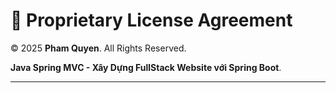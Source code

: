 # 🚨 Proprietary License Agreement

© 2025 **Pham Quyen**. All Rights Reserved.  

**Java Spring MVC - Xây Dựng FullStack Website với Spring Boot**.  

---

